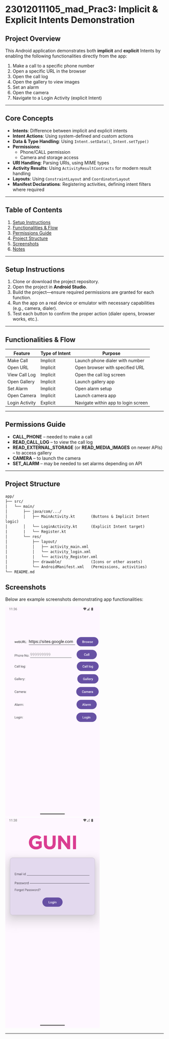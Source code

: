 # 23012011105_mad_Prac3: Implicit & Explicit Intents Demonstration

## Project Overview
This Android application demonstrates both **implicit** and **explicit** Intents by enabling the following functionalities directly from the app:

1. Make a call to a specific phone number  
2. Open a specific URL in the browser  
3. Open the call log  
4. Open the gallery to view images  
5. Set an alarm  
6. Open the camera  
7. Navigate to a Login Activity (explicit Intent)  

---

## Core Concepts
- **Intents**: Difference between implicit and explicit intents  
- **Intent Actions**: Using system-defined and custom actions  
- **Data & Type Handling**: Using `Intent.setData()`, `Intent.setType()`  
- **Permissions**:  
  - Phone/CALL permission  
  - Camera and storage access  
- **URI Handling**: Parsing URIs, using MIME types  
- **Activity Results**: Using `ActivityResultContracts` for modern result handling  
- **Layouts**: Using `ConstraintLayout` and `CoordinatorLayout`  
- **Manifest Declarations**: Registering activities, defining intent filters where required  

---

## Table of Contents
1. [Setup Instructions](#setup-instructions)  
2. [Functionalities & Flow](#functionalities--flow)  
3. [Permissions Guide](#permissions-guide)  
4. [Project Structure](#project-structure)  
5. [Screenshots](#screenshots)  
6. [Notes](#notes)  

---

## Setup Instructions
1. Clone or download the project repository.  
2. Open the project in **Android Studio**.  
3. Build the project—ensure required permissions are granted for each function.  
4. Run the app on a real device or emulator with necessary capabilities (e.g., camera, dialer).  
5. Test each button to confirm the proper action (dialer opens, browser works, etc.).  

---

## Functionalities & Flow
| Feature        | Type of Intent | Purpose                             |
|----------------|----------------|-------------------------------------|
| Make Call      | Implicit       | Launch phone dialer with number     |
| Open URL       | Implicit       | Open browser with specified URL     |
| View Call Log  | Implicit       | Open the call log screen            |
| Open Gallery   | Implicit       | Launch gallery app                  |
| Set Alarm      | Implicit       | Open alarm setup                    |
| Open Camera    | Implicit       | Launch camera app                   |
| Login Activity | Explicit       | Navigate within app to login screen |

---

## Permissions Guide
- **CALL_PHONE** – needed to make a call  
- **READ_CALL_LOG** – to view the call log  
- **READ_EXTERNAL_STORAGE** (or **READ_MEDIA_IMAGES** on newer APIs) – to access gallery  
- **CAMERA** – to launch the camera  
- **SET_ALARM** – may be needed to set alarms depending on API  

---

## Project Structure
```
app/
├── src/
│   └── main/
│       ├── java/com/.../
│       │   ├── MainActivity.kt       (Buttons & Implicit Intent logic)
│       │   └── LoginActivity.kt      (Explicit Intent target)
|       |   └── Register.kt
│       └── res/
│           ├── layout/
│           │   ├── activity_main.xml
│           │   └── activity_login.xml
|           |   └── activity_Register.xml
│           ├── drawable/             (Icons or other assets)
│           └── AndroidManifest.xml   (Permissions, activities)
└── README.md
```
##  Screenshots
Below are example screenshots demonstrating app functionalities:

<p float="left">
  <img src="app/Practical-3 ss/img1.png" alt="Main Activity with buttons" width="300"/>
  <img src="app/Practical-3 ss/img2.png" alt="Login Activity" width="300"/>
</p>

---

